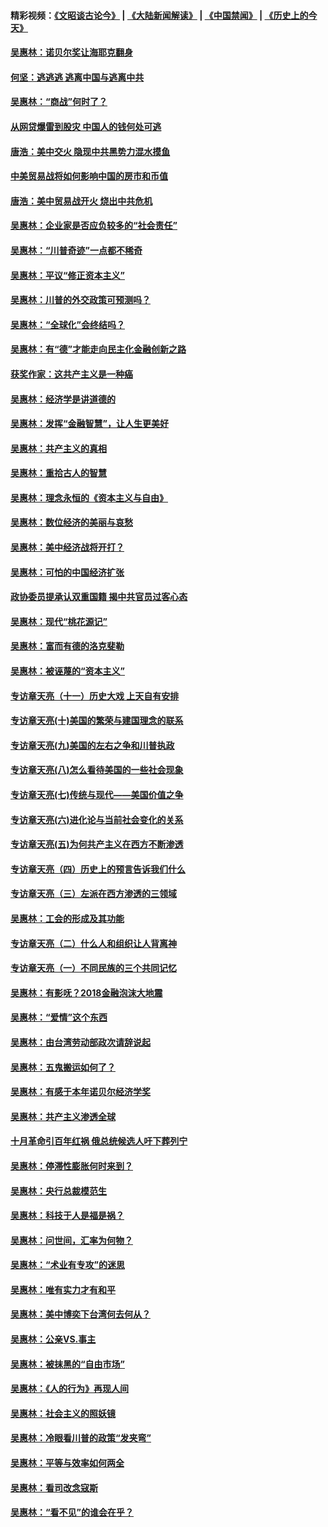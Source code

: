 #### 精彩视频：[《文昭谈古论今》](https://github.com/gfw-breaker/wenzhao/blob/master/README.md?t=12290931) | [《大陆新闻解读》](https://github.com/gfw-breaker/ntdtv-comedy/blob/master/README.md?t=12290931) | [《中国禁闻》](https://github.com/gfw-breaker/ntdtv-news/blob/master/README.md?t=12290931) | [《历史上的今天》](https://github.com/gfw-breaker/today-in-history/blob/master/README.md?t=12290931) 

#### [吴惠林：诺贝尔奖让海耶克翻身](../pages/nsc423/n10890049.md?t=12290931) 

#### [何坚：逃逃逃 逃离中国与逃离中共](../pages/nsc423/n10592891.md?t=12290931) 

#### [吴惠林：“商战”何时了？](../pages/nsc423/n10573558.md?t=12290931) 

#### [从网贷爆雷到股灾 中国人的钱何处可逃](../pages/nsc423/n10572800.md?t=12290931) 

#### [唐浩：美中交火 隐现中共黑势力混水摸鱼](../pages/nsc423/n10544040.md?t=12290931) 

#### [中美贸易战将如何影响中国的房市和币值](../pages/nsc423/n10543697.md?t=12290931) 

#### [唐浩：美中贸易战开火 烧出中共危机](../pages/nsc423/n10540126.md?t=12290931) 

#### [吴惠林：企业家是否应负较多的“社会责任”](../pages/nsc423/n10535022.md?t=12290931) 

#### [吴惠林：“川普奇迹”一点都不稀奇](../pages/nsc423/n10512808.md?t=12290931) 

#### [吴惠林：平议“修正资本主义”](../pages/nsc423/n10495724.md?t=12290931) 

#### [吴惠林：川普的外交政策可预测吗？](../pages/nsc423/n10462387.md?t=12290931) 

#### [吴惠林：“全球化”会终结吗？](../pages/nsc423/n10452838.md?t=12290931) 

#### [吴惠林：有“德”才能走向民主化金融创新之路](../pages/nsc423/n10432292.md?t=12290931) 

#### [获奖作家：这共产主义是一种癌](../pages/nsc423/n10431541.md?t=12290931) 

#### [吴惠林：经济学是讲道德的](../pages/nsc423/n10398014.md?t=12290931) 

#### [吴惠林：发挥“金融智慧”，让人生更美好](../pages/nsc423/n10375019.md?t=12290931) 

#### [吴惠林：共产主义的真相](../pages/nsc423/n10351394.md?t=12290931) 

#### [吴惠林：重拾古人的智慧](../pages/nsc423/n10337691.md?t=12290931) 

#### [吴惠林：理念永恒的《资本主义与自由》](../pages/nsc423/n10316274.md?t=12290931) 

#### [吴惠林：数位经济的美丽与哀愁](../pages/nsc423/n10292946.md?t=12290931) 

#### [吴惠林：美中经济战将开打？](../pages/nsc423/n10258825.md?t=12290931) 

#### [吴惠林：可怕的中国经济扩张](../pages/nsc423/n10219147.md?t=12290931) 

#### [政协委员提承认双重国籍 揭中共官员过客心态](../pages/nsc423/n10208809.md?t=12290931) 

#### [吴惠林：现代“桃花源记”](../pages/nsc423/n10185234.md?t=12290931) 

#### [吴惠林：富而有德的洛克斐勒](../pages/nsc423/n10142264.md?t=12290931) 

#### [吴惠林：被诬蔑的“资本主义”](../pages/nsc423/n10124816.md?t=12290931) 

#### [专访章天亮（十一）历史大戏 上天自有安排](../pages/nsc423/n10094905.md?t=12290931) 

#### [专访章天亮(十)美国的繁荣与建国理念的联系](../pages/nsc423/n10094899.md?t=12290931) 

#### [专访章天亮(九)美国的左右之争和川普执政](../pages/nsc423/n10094889.md?t=12290931) 

#### [专访章天亮(八)怎么看待美国的一些社会现象](../pages/nsc423/n10094857.md?t=12290931) 

#### [专访章天亮(七)传统与现代——美国价值之争](../pages/nsc423/n10093140.md?t=12290931) 

#### [专访章天亮(六)进化论与当前社会变化的关系](../pages/nsc423/n10092036.md?t=12290931) 

#### [专访章天亮(五)为何共产主义在西方不断渗透](../pages/nsc423/n10083620.md?t=12290931) 

#### [专访章天亮（四）历史上的预言告诉我们什么](../pages/nsc423/n10083606.md?t=12290931) 

#### [专访章天亮（三）左派在西方渗透的三领域](../pages/nsc423/n10081115.md?t=12290931) 

#### [吴惠林：工会的形成及其功能](../pages/nsc423/n10080633.md?t=12290931) 

#### [专访章天亮（二）什么人和组织让人背离神](../pages/nsc423/n10076637.md?t=12290931) 

#### [专访章天亮（一）不同民族的三个共同记忆](../pages/nsc423/n10074188.md?t=12290931) 

#### [吴惠林：有影呒？2018金融泡沫大地震](../pages/nsc423/n10040534.md?t=12290931) 

#### [吴惠林：“爱情”这个东西](../pages/nsc423/n10019423.md?t=12290931) 

#### [吴惠林：由台湾劳动部政次请辞说起](../pages/nsc423/n9979679.md?t=12290931) 

#### [吴惠林：五鬼搬运如何了？](../pages/nsc423/n9925338.md?t=12290931) 

#### [吴惠林：有感于本年诺贝尔经济学奖](../pages/nsc423/n9871883.md?t=12290931) 

#### [吴惠林：共产主义渗透全球](../pages/nsc423/n9812748.md?t=12290931) 

#### [十月革命引百年红祸 俄总统候选人吁下葬列宁](../pages/nsc423/n9810182.md?t=12290931) 

#### [吴惠林：停滞性膨胀何时来到？](../pages/nsc423/n9764136.md?t=12290931) 

#### [吴惠林：央行总裁模范生](../pages/nsc423/n9728134.md?t=12290931) 

#### [吴惠林：科技于人是福是祸？](../pages/nsc423/n9672982.md?t=12290931) 

#### [吴惠林：问世间，汇率为何物？](../pages/nsc423/n9621788.md?t=12290931) 

#### [吴惠林：“术业有专攻”的迷思](../pages/nsc423/n9580363.md?t=12290931) 

#### [吴惠林：唯有实力才有和平](../pages/nsc423/n9529599.md?t=12290931) 

#### [吴惠林：美中博奕下台湾何去何从？](../pages/nsc423/n9483598.md?t=12290931) 

#### [吴惠林：公亲VS.事主](../pages/nsc423/n9425637.md?t=12290931) 

#### [吴惠林：被抹黑的“自由市场”](../pages/nsc423/n9351545.md?t=12290931) 

#### [吴惠林：《人的行为》再现人间](../pages/nsc423/n9296339.md?t=12290931) 

#### [吴惠林：社会主义的照妖镜](../pages/nsc423/n9243460.md?t=12290931) 

#### [吴惠林：冷眼看川普的政策“发夹弯”](../pages/nsc423/n9120684.md?t=12290931) 

#### [吴惠林：平等与效率如何两全](../pages/nsc423/n9075430.md?t=12290931) 

#### [吴惠林：看司改念寇斯](../pages/nsc423/n9024915.md?t=12290931) 

#### [吴惠林：“看不见”的谁会在乎？](../pages/nsc423/n8977488.md?t=12290931) 

